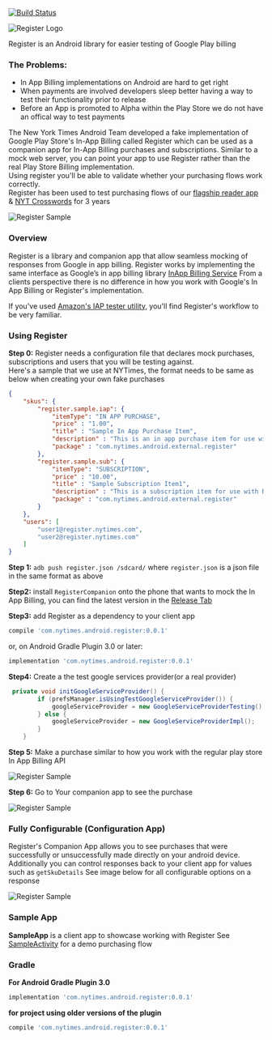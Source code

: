 [![Build Status](https://travis-ci.org/NYTimes/Register.svg?branch=master)](https://travis-ci.org/NYTimes/Register)

![Register Logo](https://github.com/nytm/register/blob/master/images/register-logo.png?raw=true)

Register is an Android library for easier testing of Google Play billing

### The Problems:

+ In App Billing implementations on Android are  hard to get right
+ When payments are involved developers sleep better having a way to test their functionality prior to release
+ Before an App is promoted to Alpha within the Play Store we do not have an offical way to test payments

The New York Times Android Team developed a fake implementation of Google Play Store's In-App Billing called Register
which can be used as a companion app for In-App Billing purchases and subscriptions.  Similar to a mock web server, 
you can point your app to use Register rather than the real Play Store Billing implementation.  
Using register you'll be able to validate whether your purchasing flows work correctly.  
Register has been used to test purchasing flows of our [flagship reader app](https://play.google.com/store/apps/details?id=com.nytimes.android&hl=en) 
& [NYT Crosswords](https://play.google.com/store/apps/details?id=com.nytimes.crossword&hl=en) for 3 years

![Register Sample](https://github.com/nytm/register/blob/master/images/registerCompanion.png?raw=true)


### Overview

Register is a library and companion app that allow seamless mocking of responses from Google in app billing. 
Register works by implementing the same interface as Google’s in app billing library [InApp Billing Service](https://github.com/googlesamples/android-play-billing/blob/master/TrivialDrive/app/src/main/aidl/com/android/vending/billing/IInAppBillingService.aidl)
From a clients perspective there is no difference in how you work with Google's In App Billing or Register's implementation.

If you've used [Amazon's IAP tester utility](https://developer.amazon.com/public/apis/earn/in-app-purchasing/docs-v2/testing-iap), 
you'll find Register's workflow to be very familiar.

### Using Register

**Step 0:** Register needs a configuration file that declares mock purchases, subscriptions and users that you will be testing against.  
Here's a sample that we use at NYTimes, the format needs to be same as below when creating your own fake purchases
```json
{
	"skus": {
	    "register.sample.iap": {
			"itemType": "IN APP PURCHASE",
			"price" : "1.00",
			"title" : "Sample In App Purchase Item",
			"description" : "This is an in app purchase item for use with Register sample app",
			"package" : "com.nytimes.android.external.register"
	    },
		"register.sample.sub": {
			"itemType": "SUBSCRIPTION",
			"price" : "10.00",
			"title" : "Sample Subscription Item1",
			"description" : "This is a subscription item for use with Register sample app",
			"package" : "com.nytimes.android.external.register"
		}
	},
	"users": [
		"user1@register.nytimes.com",
		"user2@register.nytimes.com"
	]
}

```
**Step 1:** `adb push register.json /sdcard/` where `register.json` is a json file in the same format as above

**Step2:** install `RegisterCompanion` onto the phone that wants to mock the In App Billing, 
you can find the latest version in the [Release Tab](https://github.com/nytm/Register/releases)

**Step3:** add Register as a dependency to your client app 
```groovy 
compile 'com.nytimes.android.register:0.0.1'
```

or, on Android Gradle Plugin 3.0 or later:

```groovy 
implementation 'com.nytimes.android.register:0.0.1'
```

**Step4:** Create a the test google services provider(or a real provider)

```java
 private void initGoogleServiceProvider() {
        if (prefsManager.isUsingTestGoogleServiceProvider()) {
            googleServiceProvider = new GoogleServiceProviderTesting();
        } else {
            googleServiceProvider = new GoogleServiceProviderImpl();
        }
    }
```

**Step 5:** Make a purchase similar to how you work with the regular play store In App Billing API 

![Register Sample](https://github.com/nytm/register/blob/master/images/purchase.png?raw=true)

**Step 6:** Go to Your companion app to see the purchase 

![Register Sample](https://github.com/nytm/register/blob/master/images/purchased.png?raw=true)



### Fully Configurable (Configuration App)
Register's Companion App allows you to see purchases that were 
successfully or unsuccessfully made directly on your android device.  
Additionally you can control responses back to your client app for values such as `getSkuDetails` 
See image below for all configurable options on a response

![Register Sample](https://github.com/nytm/register/blob/master/images/registerCompanion.png?raw=true)

### Sample App

**SampleApp** is a client app to showcase working with Register 
See [SampleActivity](https://github.com/nytm/Register/blob/master/sampleApp/src/main/java/com/nytimes/android/external/register/sample/SampleActivity.java) for a demo  purchasing flow

### Gradle

**For Android Gradle Plugin 3.0**

```groovy 
implementation 'com.nytimes.android.register:0.0.1'
```

**for project using older versions of the plugin**

```groovy
compile 'com.nytimes.android.register:0.0.1'
```
